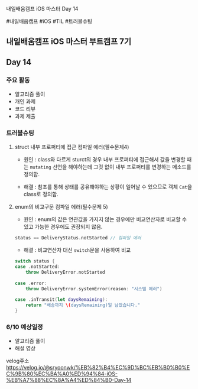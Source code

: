 
내일배움캠프 iOS 마스터 Day 14


#내일배움캠프 #iOS #TIL #트러블슈팅


## 내일배움캠프 iOS 마스터 부트캠프 7기

## Day 14

### 주요 활동
- 알고리즘 풀이
- 개인 과제
- 코드 리뷰
- 과제 제출

### 트러블슈팅

1. struct 내부 프로퍼티에 접근 컴파일 에러(필수문제4)

    - 원인 : class와 다르게 sturct의 경우 내부 프로퍼티에 접근해서 값을 변경할 때는 `mutating` 선언을 해야하는데 그것 없이 내부 프로퍼티를 변경하는 메소드를 정의함.

    - 해결 : 참조를 통해 상태를 공유해야하는 상황이 일어날 수 있으므로 객체 `Cat`을 class로 정의함.


2. enum의 비교구문 컴파일 에러(필수문제 5)

    - 원인 : enum의 값은 연관값을 가지지 않는 경우에만 비교연산자로 비교할 수 있고 가능한 경우에도 권장되지 않음.
    ```swift
    status == DeliveryStatus.notStarted // 컴파일 에러
    ```

    - 해결 : 비교연산자 대신 `switch`문을 사용하여 비교
    ```swift
    switch status {
    case .notStarted:
        throw DeliveryError.notStarted
        
    case .error:
        throw DeliveryError.systemError(reason: "시스템 에러")
        
    case .inTransit(let daysRemaining):
        return "배송까지 \(daysRemaining)일 남았습니다."
    }
    ```

### 6/10 예상일정

- 알고리즘 풀이
- 해설 영상

velog주소   
https://velog.io/@sryoonwk/%EB%82%B4%EC%9D%BC%EB%B0%B0%EC%9B%80%EC%BA%A0%ED%94%84-iOS-%EB%A7%88%EC%8A%A4%ED%84%B0-Day-14